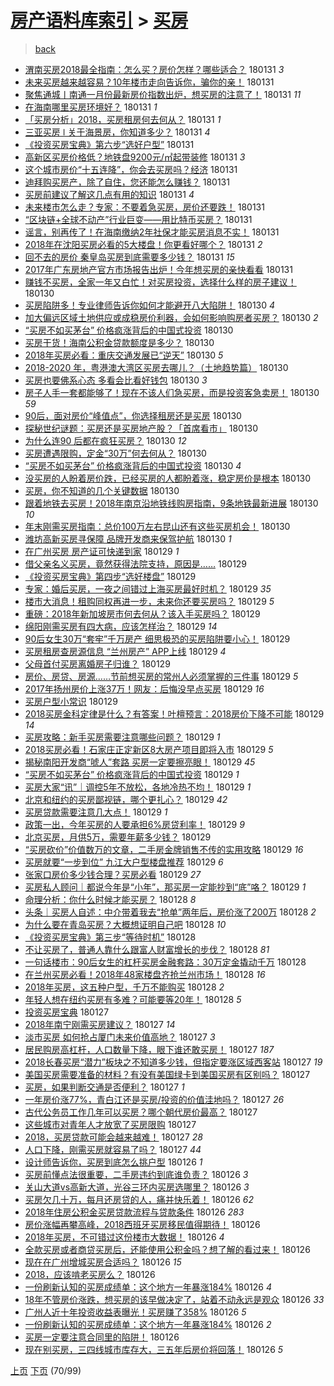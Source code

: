 [房产语料库索引](../../README.md)  > [买房](买房.md)
====
> [back](../README.md)

- [渭南买房2018最全指南：怎么买？房价怎样？哪些适合？](http://jkwz.applinzi.com/ittc/7064789270877701130.html#%E6%B8%AD%E5%8D%97%E4%B9%B0%E6%88%BF2018%E6%9C%80%E5%85%A8%E6%8C%87%E5%8D%97%EF%BC%9A%E6%80%8E%E4%B9%88%E4%B9%B0%EF%BC%9F%E6%88%BF%E4%BB%B7%E6%80%8E%E6%A0%B7%EF%BC%9F%E5%93%AA%E4%BA%9B%E9%80%82%E5%90%88%EF%BC%9F) 180131 *3* 
- [未来买房越来越容易？10年楼市走向告诉你，骗你的亲！](http://jkwz.applinzi.com/ittc/7064783843079226385.html#%E6%9C%AA%E6%9D%A5%E4%B9%B0%E6%88%BF%E8%B6%8A%E6%9D%A5%E8%B6%8A%E5%AE%B9%E6%98%93%EF%BC%9F10%E5%B9%B4%E6%A5%BC%E5%B8%82%E8%B5%B0%E5%90%91%E5%91%8A%E8%AF%89%E4%BD%A0%EF%BC%8C%E9%AA%97%E4%BD%A0%E7%9A%84%E4%BA%B2%EF%BC%81) 180131  
- [聚焦通城丨南通一月份最新房价指数出炉，想买房的注意了！](http://jkwz.applinzi.com/ittc/7064778637427885067.html#%E8%81%9A%E7%84%A6%E9%80%9A%E5%9F%8E%E4%B8%A8%E5%8D%97%E9%80%9A%E4%B8%80%E6%9C%88%E4%BB%BD%E6%9C%80%E6%96%B0%E6%88%BF%E4%BB%B7%E6%8C%87%E6%95%B0%E5%87%BA%E7%82%89%EF%BC%8C%E6%83%B3%E4%B9%B0%E6%88%BF%E7%9A%84%E6%B3%A8%E6%84%8F%E4%BA%86%EF%BC%81) 180131 *11* 
- [在海南哪里买房环境好？](http://jkwz.applinzi.com/ittc/7064777798067946506.html#%E5%9C%A8%E6%B5%B7%E5%8D%97%E5%93%AA%E9%87%8C%E4%B9%B0%E6%88%BF%E7%8E%AF%E5%A2%83%E5%A5%BD%EF%BC%9F) 180131 *1* 
- [「买房分析」2018，买房租房何去何从？](http://jkwz.applinzi.com/ittc/7064769796627760134.html#%E3%80%8C%E4%B9%B0%E6%88%BF%E5%88%86%E6%9E%90%E3%80%8D2018%EF%BC%8C%E4%B9%B0%E6%88%BF%E7%A7%9F%E6%88%BF%E4%BD%95%E5%8E%BB%E4%BD%95%E4%BB%8E%EF%BC%9F) 180131 *1* 
- [三亚买房 ǀ 关于海景房，你知道多少？](http://jkwz.applinzi.com/ittc/7064753809815766026.html#%E4%B8%89%E4%BA%9A%E4%B9%B0%E6%88%BF+%C7%80+%E5%85%B3%E4%BA%8E%E6%B5%B7%E6%99%AF%E6%88%BF%EF%BC%8C%E4%BD%A0%E7%9F%A5%E9%81%93%E5%A4%9A%E5%B0%91%EF%BC%9F) 180131 *4* 
- [《投资买房宝典》第六步“选好户型”](http://jkwz.applinzi.com/ittc/7064736756169966603.html#%E3%80%8A%E6%8A%95%E8%B5%84%E4%B9%B0%E6%88%BF%E5%AE%9D%E5%85%B8%E3%80%8B%E7%AC%AC%E5%85%AD%E6%AD%A5%E2%80%9C%E9%80%89%E5%A5%BD%E6%88%B7%E5%9E%8B%E2%80%9D) 180131  
- [高新区买房价格低？地铁盘9200元/㎡起带装修](http://jkwz.applinzi.com/ittc/7064734631771767814.html#%E9%AB%98%E6%96%B0%E5%8C%BA%E4%B9%B0%E6%88%BF%E4%BB%B7%E6%A0%BC%E4%BD%8E%EF%BC%9F%E5%9C%B0%E9%93%81%E7%9B%989200%E5%85%83%2F%E3%8E%A1%E8%B5%B7%E5%B8%A6%E8%A3%85%E4%BF%AE) 180131 *3* 
- [这个城市房价“十五连降”，你会去买房吗？经济](http://jkwz.applinzi.com/ittc/7064710348811011089.html#%E8%BF%99%E4%B8%AA%E5%9F%8E%E5%B8%82%E6%88%BF%E4%BB%B7%E2%80%9C%E5%8D%81%E4%BA%94%E8%BF%9E%E9%99%8D%E2%80%9D%EF%BC%8C%E4%BD%A0%E4%BC%9A%E5%8E%BB%E4%B9%B0%E6%88%BF%E5%90%97%EF%BC%9F%E7%BB%8F%E6%B5%8E) 180131  
- [迪拜购买房产，除了自住，您还能怎么赚钱？](http://jkwz.applinzi.com/ittc/7064700277855093771.html#%E8%BF%AA%E6%8B%9C%E8%B4%AD%E4%B9%B0%E6%88%BF%E4%BA%A7%EF%BC%8C%E9%99%A4%E4%BA%86%E8%87%AA%E4%BD%8F%EF%BC%8C%E6%82%A8%E8%BF%98%E8%83%BD%E6%80%8E%E4%B9%88%E8%B5%9A%E9%92%B1%EF%BC%9F) 180131  
- [买房前建议了解这几点有用的知识](http://jkwz.applinzi.com/ittc/7064685809033020423.html#%E4%B9%B0%E6%88%BF%E5%89%8D%E5%BB%BA%E8%AE%AE%E4%BA%86%E8%A7%A3%E8%BF%99%E5%87%A0%E7%82%B9%E6%9C%89%E7%94%A8%E7%9A%84%E7%9F%A5%E8%AF%86) 180131 *4* 
- [未来楼市怎么走？专家：不要着急买房，房价还要跌！](http://jkwz.applinzi.com/ittc/7064685125445354502.html#%E6%9C%AA%E6%9D%A5%E6%A5%BC%E5%B8%82%E6%80%8E%E4%B9%88%E8%B5%B0%EF%BC%9F%E4%B8%93%E5%AE%B6%EF%BC%9A%E4%B8%8D%E8%A6%81%E7%9D%80%E6%80%A5%E4%B9%B0%E6%88%BF%EF%BC%8C%E6%88%BF%E4%BB%B7%E8%BF%98%E8%A6%81%E8%B7%8C%EF%BC%81) 180131  
- [“区块链+全球不动产”行业巨变——用比特币买房？](http://jkwz.applinzi.com/ittc/7064683995369833483.html#%E2%80%9C%E5%8C%BA%E5%9D%97%E9%93%BE%2B%E5%85%A8%E7%90%83%E4%B8%8D%E5%8A%A8%E4%BA%A7%E2%80%9D%E8%A1%8C%E4%B8%9A%E5%B7%A8%E5%8F%98%E2%80%94%E2%80%94%E7%94%A8%E6%AF%94%E7%89%B9%E5%B8%81%E4%B9%B0%E6%88%BF%EF%BC%9F) 180131  
- [谣言，别再传了！在海南缴纳2年社保才能买房消息不实！](http://jkwz.applinzi.com/ittc/7064666533718918154.html#%E8%B0%A3%E8%A8%80%EF%BC%8C%E5%88%AB%E5%86%8D%E4%BC%A0%E4%BA%86%EF%BC%81%E5%9C%A8%E6%B5%B7%E5%8D%97%E7%BC%B4%E7%BA%B32%E5%B9%B4%E7%A4%BE%E4%BF%9D%E6%89%8D%E8%83%BD%E4%B9%B0%E6%88%BF%E6%B6%88%E6%81%AF%E4%B8%8D%E5%AE%9E%EF%BC%81) 180131  
- [2018年在沈阳买房必看的5大楼盘！你更看好哪个？](http://jkwz.applinzi.com/ittc/7064656412968223754.html#2018%E5%B9%B4%E5%9C%A8%E6%B2%88%E9%98%B3%E4%B9%B0%E6%88%BF%E5%BF%85%E7%9C%8B%E7%9A%845%E5%A4%A7%E6%A5%BC%E7%9B%98%EF%BC%81%E4%BD%A0%E6%9B%B4%E7%9C%8B%E5%A5%BD%E5%93%AA%E4%B8%AA%EF%BC%9F) 180131 *2* 
- [回不去的房价 秦皇岛买房到底需要多少钱？](http://jkwz.applinzi.com/ittc/7064602172602188816.html#%E5%9B%9E%E4%B8%8D%E5%8E%BB%E7%9A%84%E6%88%BF%E4%BB%B7+%E7%A7%A6%E7%9A%87%E5%B2%9B%E4%B9%B0%E6%88%BF%E5%88%B0%E5%BA%95%E9%9C%80%E8%A6%81%E5%A4%9A%E5%B0%91%E9%92%B1%EF%BC%9F) 180131 *15* 
- [2017年广东房地产官方市场报告出炉！今年想买房的亲快看看](http://jkwz.applinzi.com/ittc/7064544522220864518.html#2017%E5%B9%B4%E5%B9%BF%E4%B8%9C%E6%88%BF%E5%9C%B0%E4%BA%A7%E5%AE%98%E6%96%B9%E5%B8%82%E5%9C%BA%E6%8A%A5%E5%91%8A%E5%87%BA%E7%82%89%EF%BC%81%E4%BB%8A%E5%B9%B4%E6%83%B3%E4%B9%B0%E6%88%BF%E7%9A%84%E4%BA%B2%E5%BF%AB%E7%9C%8B%E7%9C%8B) 180131  
- [赚钱不买房，全家一年又白忙！对买房投资，选择什么样的房子建议！](http://jkwz.applinzi.com/ittc/7064482068027671562.html#%E8%B5%9A%E9%92%B1%E4%B8%8D%E4%B9%B0%E6%88%BF%EF%BC%8C%E5%85%A8%E5%AE%B6%E4%B8%80%E5%B9%B4%E5%8F%88%E7%99%BD%E5%BF%99%EF%BC%81%E5%AF%B9%E4%B9%B0%E6%88%BF%E6%8A%95%E8%B5%84%EF%BC%8C%E9%80%89%E6%8B%A9%E4%BB%80%E4%B9%88%E6%A0%B7%E7%9A%84%E6%88%BF%E5%AD%90%E5%BB%BA%E8%AE%AE%EF%BC%81) 180130  
- [买房陷阱多！专业律师告诉你如何才能避开八大陷阱！](http://jkwz.applinzi.com/ittc/7064437024059032586.html#%E4%B9%B0%E6%88%BF%E9%99%B7%E9%98%B1%E5%A4%9A%EF%BC%81%E4%B8%93%E4%B8%9A%E5%BE%8B%E5%B8%88%E5%91%8A%E8%AF%89%E4%BD%A0%E5%A6%82%E4%BD%95%E6%89%8D%E8%83%BD%E9%81%BF%E5%BC%80%E5%85%AB%E5%A4%A7%E9%99%B7%E9%98%B1%EF%BC%81) 180130 *4* 
- [加大偏远区域土地供应或成稳房价利器，会如何影响购房者买房？](http://jkwz.applinzi.com/ittc/7064436374206153744.html#%E5%8A%A0%E5%A4%A7%E5%81%8F%E8%BF%9C%E5%8C%BA%E5%9F%9F%E5%9C%9F%E5%9C%B0%E4%BE%9B%E5%BA%94%E6%88%96%E6%88%90%E7%A8%B3%E6%88%BF%E4%BB%B7%E5%88%A9%E5%99%A8%EF%BC%8C%E4%BC%9A%E5%A6%82%E4%BD%95%E5%BD%B1%E5%93%8D%E8%B4%AD%E6%88%BF%E8%80%85%E4%B9%B0%E6%88%BF%EF%BC%9F) 180130 *2* 
- [“买房不如买茅台” 价格疯涨背后的中国式投资](http://jkwz.applinzi.com/ittc/7064415420105098256.html#%E2%80%9C%E4%B9%B0%E6%88%BF%E4%B8%8D%E5%A6%82%E4%B9%B0%E8%8C%85%E5%8F%B0%E2%80%9D+%E4%BB%B7%E6%A0%BC%E7%96%AF%E6%B6%A8%E8%83%8C%E5%90%8E%E7%9A%84%E4%B8%AD%E5%9B%BD%E5%BC%8F%E6%8A%95%E8%B5%84) 180130  
- [买房干货！海南公积金贷款额度是多少？](http://jkwz.applinzi.com/ittc/7064412303447819270.html#%E4%B9%B0%E6%88%BF%E5%B9%B2%E8%B4%A7%EF%BC%81%E6%B5%B7%E5%8D%97%E5%85%AC%E7%A7%AF%E9%87%91%E8%B4%B7%E6%AC%BE%E9%A2%9D%E5%BA%A6%E6%98%AF%E5%A4%9A%E5%B0%91%EF%BC%9F) 180130  
- [2018年买房必看：重庆交通发展已“逆天”](http://jkwz.applinzi.com/ittc/7064406649450529798.html#2018%E5%B9%B4%E4%B9%B0%E6%88%BF%E5%BF%85%E7%9C%8B%EF%BC%9A%E9%87%8D%E5%BA%86%E4%BA%A4%E9%80%9A%E5%8F%91%E5%B1%95%E5%B7%B2%E2%80%9C%E9%80%86%E5%A4%A9%E2%80%9D) 180130 *5* 
- [2018-2020 年，粤港澳大湾区买房去哪儿？（土地趋势篇）](http://jkwz.applinzi.com/ittc/7064404705394820103.html#2018-2020+%E5%B9%B4%EF%BC%8C%E7%B2%A4%E6%B8%AF%E6%BE%B3%E5%A4%A7%E6%B9%BE%E5%8C%BA%E4%B9%B0%E6%88%BF%E5%8E%BB%E5%93%AA%E5%84%BF%EF%BC%9F%EF%BC%88%E5%9C%9F%E5%9C%B0%E8%B6%8B%E5%8A%BF%E7%AF%87%EF%BC%89) 180130  
- [买房也要佛系心态 多看会比看好钱包](http://jkwz.applinzi.com/ittc/7064393857565721610.html#%E4%B9%B0%E6%88%BF%E4%B9%9F%E8%A6%81%E4%BD%9B%E7%B3%BB%E5%BF%83%E6%80%81+%E5%A4%9A%E7%9C%8B%E4%BC%9A%E6%AF%94%E7%9C%8B%E5%A5%BD%E9%92%B1%E5%8C%85) 180130 *3* 
- [房子人手一套都能够了！现在不该人们急买房，而是投资客急卖房！](http://jkwz.applinzi.com/ittc/7064383227441972230.html#%E6%88%BF%E5%AD%90%E4%BA%BA%E6%89%8B%E4%B8%80%E5%A5%97%E9%83%BD%E8%83%BD%E5%A4%9F%E4%BA%86%EF%BC%81%E7%8E%B0%E5%9C%A8%E4%B8%8D%E8%AF%A5%E4%BA%BA%E4%BB%AC%E6%80%A5%E4%B9%B0%E6%88%BF%EF%BC%8C%E8%80%8C%E6%98%AF%E6%8A%95%E8%B5%84%E5%AE%A2%E6%80%A5%E5%8D%96%E6%88%BF%EF%BC%81) 180130 *59* 
- [90后，面对房价“峰值点”，你选择租房还是买房](http://jkwz.applinzi.com/ittc/7064381283273016337.html#90%E5%90%8E%EF%BC%8C%E9%9D%A2%E5%AF%B9%E6%88%BF%E4%BB%B7%E2%80%9C%E5%B3%B0%E5%80%BC%E7%82%B9%E2%80%9D%EF%BC%8C%E4%BD%A0%E9%80%89%E6%8B%A9%E7%A7%9F%E6%88%BF%E8%BF%98%E6%98%AF%E4%B9%B0%E6%88%BF) 180130  
- [探秘世纪谜题：买房还是买房地产股？「首席看市」](http://jkwz.applinzi.com/ittc/7064363870246667281.html#%E6%8E%A2%E7%A7%98%E4%B8%96%E7%BA%AA%E8%B0%9C%E9%A2%98%EF%BC%9A%E4%B9%B0%E6%88%BF%E8%BF%98%E6%98%AF%E4%B9%B0%E6%88%BF%E5%9C%B0%E4%BA%A7%E8%82%A1%EF%BC%9F%E3%80%8C%E9%A6%96%E5%B8%AD%E7%9C%8B%E5%B8%82%E3%80%8D) 180130  
- [为什么连90 后都在疯狂买房？](http://jkwz.applinzi.com/ittc/7064338944827589643.html#%E4%B8%BA%E4%BB%80%E4%B9%88%E8%BF%9E90+%E5%90%8E%E9%83%BD%E5%9C%A8%E7%96%AF%E7%8B%82%E4%B9%B0%E6%88%BF%EF%BC%9F) 180130 *12* 
- [买房遭遇限购，定金“30万”何去何从？](http://jkwz.applinzi.com/ittc/7064336028708373514.html#%E4%B9%B0%E6%88%BF%E9%81%AD%E9%81%87%E9%99%90%E8%B4%AD%EF%BC%8C%E5%AE%9A%E9%87%91%E2%80%9C30%E4%B8%87%E2%80%9D%E4%BD%95%E5%8E%BB%E4%BD%95%E4%BB%8E%EF%BC%9F) 180130  
- [“买房不如买茅台” 价格疯涨背后的中国式投资](http://jkwz.applinzi.com/ittc/7064328356734960656.html#%E2%80%9C%E4%B9%B0%E6%88%BF%E4%B8%8D%E5%A6%82%E4%B9%B0%E8%8C%85%E5%8F%B0%E2%80%9D+%E4%BB%B7%E6%A0%BC%E7%96%AF%E6%B6%A8%E8%83%8C%E5%90%8E%E7%9A%84%E4%B8%AD%E5%9B%BD%E5%BC%8F%E6%8A%95%E8%B5%84) 180130 *4* 
- [没买房的人盼着房价跌，已经买房的人都盼着涨，稳定房价是根本](http://jkwz.applinzi.com/ittc/7064327041178928135.html#%E6%B2%A1%E4%B9%B0%E6%88%BF%E7%9A%84%E4%BA%BA%E7%9B%BC%E7%9D%80%E6%88%BF%E4%BB%B7%E8%B7%8C%EF%BC%8C%E5%B7%B2%E7%BB%8F%E4%B9%B0%E6%88%BF%E7%9A%84%E4%BA%BA%E9%83%BD%E7%9B%BC%E7%9D%80%E6%B6%A8%EF%BC%8C%E7%A8%B3%E5%AE%9A%E6%88%BF%E4%BB%B7%E6%98%AF%E6%A0%B9%E6%9C%AC) 180130  
- [买房，你不知道的几个关键数据](http://jkwz.applinzi.com/ittc/7064293406585390086.html#%E4%B9%B0%E6%88%BF%EF%BC%8C%E4%BD%A0%E4%B8%8D%E7%9F%A5%E9%81%93%E7%9A%84%E5%87%A0%E4%B8%AA%E5%85%B3%E9%94%AE%E6%95%B0%E6%8D%AE) 180130  
- [跟着地铁去买房！2018年南京沿地铁线购房指南，9条地铁最新进展](http://jkwz.applinzi.com/ittc/7064277006944830470.html#%E8%B7%9F%E7%9D%80%E5%9C%B0%E9%93%81%E5%8E%BB%E4%B9%B0%E6%88%BF%EF%BC%812018%E5%B9%B4%E5%8D%97%E4%BA%AC%E6%B2%BF%E5%9C%B0%E9%93%81%E7%BA%BF%E8%B4%AD%E6%88%BF%E6%8C%87%E5%8D%97%EF%BC%8C9%E6%9D%A1%E5%9C%B0%E9%93%81%E6%9C%80%E6%96%B0%E8%BF%9B%E5%B1%95) 180130 *10* 
- [年末刚需买房指南：总价100万左右昆山还有这些买房机会！](http://jkwz.applinzi.com/ittc/7064262587477132295.html#%E5%B9%B4%E6%9C%AB%E5%88%9A%E9%9C%80%E4%B9%B0%E6%88%BF%E6%8C%87%E5%8D%97%EF%BC%9A%E6%80%BB%E4%BB%B7100%E4%B8%87%E5%B7%A6%E5%8F%B3%E6%98%86%E5%B1%B1%E8%BF%98%E6%9C%89%E8%BF%99%E4%BA%9B%E4%B9%B0%E6%88%BF%E6%9C%BA%E4%BC%9A%EF%BC%81) 180130  
- [潍坊高新买房寻保障 品牌开发商来保驾护航](http://jkwz.applinzi.com/ittc/7064177672563721233.html#%E6%BD%8D%E5%9D%8A%E9%AB%98%E6%96%B0%E4%B9%B0%E6%88%BF%E5%AF%BB%E4%BF%9D%E9%9A%9C+%E5%93%81%E7%89%8C%E5%BC%80%E5%8F%91%E5%95%86%E6%9D%A5%E4%BF%9D%E9%A9%BE%E6%8A%A4%E8%88%AA) 180130 *1* 
- [在广州买房 房产证可快递到家](http://jkwz.applinzi.com/ittc/7064137454330577936.html#%E5%9C%A8%E5%B9%BF%E5%B7%9E%E4%B9%B0%E6%88%BF+%E6%88%BF%E4%BA%A7%E8%AF%81%E5%8F%AF%E5%BF%AB%E9%80%92%E5%88%B0%E5%AE%B6) 180129 *1* 
- [借父亲名义买房，竟然获得法院支持，原因是……](http://jkwz.applinzi.com/ittc/7064112476843410439.html#%E5%80%9F%E7%88%B6%E4%BA%B2%E5%90%8D%E4%B9%89%E4%B9%B0%E6%88%BF%EF%BC%8C%E7%AB%9F%E7%84%B6%E8%8E%B7%E5%BE%97%E6%B3%95%E9%99%A2%E6%94%AF%E6%8C%81%EF%BC%8C%E5%8E%9F%E5%9B%A0%E6%98%AF%E2%80%A6%E2%80%A6) 180129  
- [《投资买房宝典》第四步“选好楼盘”](http://jkwz.applinzi.com/ittc/7064106830613971974.html#%E3%80%8A%E6%8A%95%E8%B5%84%E4%B9%B0%E6%88%BF%E5%AE%9D%E5%85%B8%E3%80%8B%E7%AC%AC%E5%9B%9B%E6%AD%A5%E2%80%9C%E9%80%89%E5%A5%BD%E6%A5%BC%E7%9B%98%E2%80%9D) 180129  
- [专家：婚后买房，一夜之间错过上海买房最好时机？](http://jkwz.applinzi.com/ittc/7064101674937746439.html#%E4%B8%93%E5%AE%B6%EF%BC%9A%E5%A9%9A%E5%90%8E%E4%B9%B0%E6%88%BF%EF%BC%8C%E4%B8%80%E5%A4%9C%E4%B9%8B%E9%97%B4%E9%94%99%E8%BF%87%E4%B8%8A%E6%B5%B7%E4%B9%B0%E6%88%BF%E6%9C%80%E5%A5%BD%E6%97%B6%E6%9C%BA%EF%BC%9F) 180129 *35* 
- [楼市大消息！租购同权再进一步，未来你还要买房吗？](http://jkwz.applinzi.com/ittc/7061439246391329799.html#%E6%A5%BC%E5%B8%82%E5%A4%A7%E6%B6%88%E6%81%AF%EF%BC%81%E7%A7%9F%E8%B4%AD%E5%90%8C%E6%9D%83%E5%86%8D%E8%BF%9B%E4%B8%80%E6%AD%A5%EF%BC%8C%E6%9C%AA%E6%9D%A5%E4%BD%A0%E8%BF%98%E8%A6%81%E4%B9%B0%E6%88%BF%E5%90%97%EF%BC%9F) 180129 *5* 
- [重磅：2018年新加坡房市何去何从？该入手买房吗？](http://jkwz.applinzi.com/ittc/7064073791167005703.html#%E9%87%8D%E7%A3%85%EF%BC%9A2018%E5%B9%B4%E6%96%B0%E5%8A%A0%E5%9D%A1%E6%88%BF%E5%B8%82%E4%BD%95%E5%8E%BB%E4%BD%95%E4%BB%8E%EF%BC%9F%E8%AF%A5%E5%85%A5%E6%89%8B%E4%B9%B0%E6%88%BF%E5%90%97%EF%BC%9F) 180129  
- [绵阳刚需买房有四大病，应该怎样治？](http://jkwz.applinzi.com/ittc/7064073634581054481.html#%E7%BB%B5%E9%98%B3%E5%88%9A%E9%9C%80%E4%B9%B0%E6%88%BF%E6%9C%89%E5%9B%9B%E5%A4%A7%E7%97%85%EF%BC%8C%E5%BA%94%E8%AF%A5%E6%80%8E%E6%A0%B7%E6%B2%BB%EF%BC%9F) 180129 *14* 
- [90后女生30万“套牢”千万房产 细思极恐的买房陷阱要小心！](http://jkwz.applinzi.com/ittc/7064059572824572935.html#90%E5%90%8E%E5%A5%B3%E7%94%9F30%E4%B8%87%E2%80%9C%E5%A5%97%E7%89%A2%E2%80%9D%E5%8D%83%E4%B8%87%E6%88%BF%E4%BA%A7+%E7%BB%86%E6%80%9D%E6%9E%81%E6%81%90%E7%9A%84%E4%B9%B0%E6%88%BF%E9%99%B7%E9%98%B1%E8%A6%81%E5%B0%8F%E5%BF%83%EF%BC%81) 180129  
- [买房租房查房源信息 “兰州房产” APP上线](http://jkwz.applinzi.com/ittc/7064057786055263243.html#%E4%B9%B0%E6%88%BF%E7%A7%9F%E6%88%BF%E6%9F%A5%E6%88%BF%E6%BA%90%E4%BF%A1%E6%81%AF+%E2%80%9C%E5%85%B0%E5%B7%9E%E6%88%BF%E4%BA%A7%E2%80%9D+APP%E4%B8%8A%E7%BA%BF) 180129 *4* 
- [父母首付买房离婚房子归谁？](http://jkwz.applinzi.com/ittc/7064043074387198983.html#%E7%88%B6%E6%AF%8D%E9%A6%96%E4%BB%98%E4%B9%B0%E6%88%BF%E7%A6%BB%E5%A9%9A%E6%88%BF%E5%AD%90%E5%BD%92%E8%B0%81%EF%BC%9F) 180129  
- [房价、房贷、房源……节前想买房的常州人必须掌握的三件事](http://jkwz.applinzi.com/ittc/7064045756913026054.html#%E6%88%BF%E4%BB%B7%E3%80%81%E6%88%BF%E8%B4%B7%E3%80%81%E6%88%BF%E6%BA%90%E2%80%A6%E2%80%A6%E8%8A%82%E5%89%8D%E6%83%B3%E4%B9%B0%E6%88%BF%E7%9A%84%E5%B8%B8%E5%B7%9E%E4%BA%BA%E5%BF%85%E9%A1%BB%E6%8E%8C%E6%8F%A1%E7%9A%84%E4%B8%89%E4%BB%B6%E4%BA%8B) 180129 *5* 
- [2017年扬州房价上涨37万！网友：后悔没早点买房](http://jkwz.applinzi.com/ittc/7064029763998319632.html#2017%E5%B9%B4%E6%89%AC%E5%B7%9E%E6%88%BF%E4%BB%B7%E4%B8%8A%E6%B6%A837%E4%B8%87%EF%BC%81%E7%BD%91%E5%8F%8B%EF%BC%9A%E5%90%8E%E6%82%94%E6%B2%A1%E6%97%A9%E7%82%B9%E4%B9%B0%E6%88%BF) 180129 *16* 
- [买房户型小常识](http://jkwz.applinzi.com/ittc/7064029103005369361.html#%E4%B9%B0%E6%88%BF%E6%88%B7%E5%9E%8B%E5%B0%8F%E5%B8%B8%E8%AF%86) 180129  
- [2018买房金科定律是什么？有答案！叶檀预言：2018房价下降不可能](http://jkwz.applinzi.com/ittc/7064028192677823495.html#2018%E4%B9%B0%E6%88%BF%E9%87%91%E7%A7%91%E5%AE%9A%E5%BE%8B%E6%98%AF%E4%BB%80%E4%B9%88%EF%BC%9F%E6%9C%89%E7%AD%94%E6%A1%88%EF%BC%81%E5%8F%B6%E6%AA%80%E9%A2%84%E8%A8%80%EF%BC%9A2018%E6%88%BF%E4%BB%B7%E4%B8%8B%E9%99%8D%E4%B8%8D%E5%8F%AF%E8%83%BD) 180129 *14* 
- [买房攻略：新手买房需要注意哪些问题？](http://jkwz.applinzi.com/ittc/7064025508407149585.html#%E4%B9%B0%E6%88%BF%E6%94%BB%E7%95%A5%EF%BC%9A%E6%96%B0%E6%89%8B%E4%B9%B0%E6%88%BF%E9%9C%80%E8%A6%81%E6%B3%A8%E6%84%8F%E5%93%AA%E4%BA%9B%E9%97%AE%E9%A2%98%EF%BC%9F) 180129 *1* 
- [2018买房必看！石家庄正定新区8大房产项目即将入市](http://jkwz.applinzi.com/ittc/7064023277398131719.html#2018%E4%B9%B0%E6%88%BF%E5%BF%85%E7%9C%8B%EF%BC%81%E7%9F%B3%E5%AE%B6%E5%BA%84%E6%AD%A3%E5%AE%9A%E6%96%B0%E5%8C%BA8%E5%A4%A7%E6%88%BF%E4%BA%A7%E9%A1%B9%E7%9B%AE%E5%8D%B3%E5%B0%86%E5%85%A5%E5%B8%82) 180129 *5* 
- [揭秘南阳开发商“唬人”套路 买房一定要擦亮眼！](http://jkwz.applinzi.com/ittc/7064020883050333191.html#%E6%8F%AD%E7%A7%98%E5%8D%97%E9%98%B3%E5%BC%80%E5%8F%91%E5%95%86%E2%80%9C%E5%94%AC%E4%BA%BA%E2%80%9D%E5%A5%97%E8%B7%AF+%E4%B9%B0%E6%88%BF%E4%B8%80%E5%AE%9A%E8%A6%81%E6%93%A6%E4%BA%AE%E7%9C%BC%EF%BC%81) 180129 *45* 
- [“买房不如买茅台” 价格疯涨背后的中国式投资](http://jkwz.applinzi.com/ittc/7064015918135247889.html#%E2%80%9C%E4%B9%B0%E6%88%BF%E4%B8%8D%E5%A6%82%E4%B9%B0%E8%8C%85%E5%8F%B0%E2%80%9D+%E4%BB%B7%E6%A0%BC%E7%96%AF%E6%B6%A8%E8%83%8C%E5%90%8E%E7%9A%84%E4%B8%AD%E5%9B%BD%E5%BC%8F%E6%8A%95%E8%B5%84) 180129 *1* 
- [买房大家“讯”｜调控5年不放松，各地冷热不均！](http://jkwz.applinzi.com/ittc/7063996790318040070.html#%E4%B9%B0%E6%88%BF%E5%A4%A7%E5%AE%B6%E2%80%9C%E8%AE%AF%E2%80%9D%EF%BD%9C%E8%B0%83%E6%8E%A75%E5%B9%B4%E4%B8%8D%E6%94%BE%E6%9D%BE%EF%BC%8C%E5%90%84%E5%9C%B0%E5%86%B7%E7%83%AD%E4%B8%8D%E5%9D%87%EF%BC%81) 180129 *1* 
- [北京和纽约的买房鄙视链，哪个更扎心？](http://jkwz.applinzi.com/ittc/7063968135843939334.html#%E5%8C%97%E4%BA%AC%E5%92%8C%E7%BA%BD%E7%BA%A6%E7%9A%84%E4%B9%B0%E6%88%BF%E9%84%99%E8%A7%86%E9%93%BE%EF%BC%8C%E5%93%AA%E4%B8%AA%E6%9B%B4%E6%89%8E%E5%BF%83%EF%BC%9F) 180129 *42* 
- [买房贷款需要注意几大点！](http://jkwz.applinzi.com/ittc/7063952306943296519.html#%E4%B9%B0%E6%88%BF%E8%B4%B7%E6%AC%BE%E9%9C%80%E8%A6%81%E6%B3%A8%E6%84%8F%E5%87%A0%E5%A4%A7%E7%82%B9%EF%BC%81) 180129 *1* 
- [政策一出，今年买房的人要承担6%房贷利率！](http://jkwz.applinzi.com/ittc/7063949755875329040.html#%E6%94%BF%E7%AD%96%E4%B8%80%E5%87%BA%EF%BC%8C%E4%BB%8A%E5%B9%B4%E4%B9%B0%E6%88%BF%E7%9A%84%E4%BA%BA%E8%A6%81%E6%89%BF%E6%8B%856%25%E6%88%BF%E8%B4%B7%E5%88%A9%E7%8E%87%EF%BC%81) 180129 *9* 
- [北京买房，月供5万，需要年薪多少钱？](http://jkwz.applinzi.com/ittc/7063946756864082951.html#%E5%8C%97%E4%BA%AC%E4%B9%B0%E6%88%BF%EF%BC%8C%E6%9C%88%E4%BE%9B5%E4%B8%87%EF%BC%8C%E9%9C%80%E8%A6%81%E5%B9%B4%E8%96%AA%E5%A4%9A%E5%B0%91%E9%92%B1%EF%BC%9F) 180129  
- [“买房砍价”价值数万的文章，二手房金牌销售不传的实用攻略](http://jkwz.applinzi.com/ittc/7063942856987640848.html#%E2%80%9C%E4%B9%B0%E6%88%BF%E7%A0%8D%E4%BB%B7%E2%80%9D%E4%BB%B7%E5%80%BC%E6%95%B0%E4%B8%87%E7%9A%84%E6%96%87%E7%AB%A0%EF%BC%8C%E4%BA%8C%E6%89%8B%E6%88%BF%E9%87%91%E7%89%8C%E9%94%80%E5%94%AE%E4%B8%8D%E4%BC%A0%E7%9A%84%E5%AE%9E%E7%94%A8%E6%94%BB%E7%95%A5) 180129 *16* 
- [买房就要“一步到位” 九江大户型楼盘推荐](http://jkwz.applinzi.com/ittc/7063931685509268490.html#%E4%B9%B0%E6%88%BF%E5%B0%B1%E8%A6%81%E2%80%9C%E4%B8%80%E6%AD%A5%E5%88%B0%E4%BD%8D%E2%80%9D+%E4%B9%9D%E6%B1%9F%E5%A4%A7%E6%88%B7%E5%9E%8B%E6%A5%BC%E7%9B%98%E6%8E%A8%E8%8D%90) 180129 *6* 
- [张家口房价多少钱合理？买房必看](http://jkwz.applinzi.com/ittc/7063928266455254033.html#%E5%BC%A0%E5%AE%B6%E5%8F%A3%E6%88%BF%E4%BB%B7%E5%A4%9A%E5%B0%91%E9%92%B1%E5%90%88%E7%90%86%EF%BC%9F%E4%B9%B0%E6%88%BF%E5%BF%85%E7%9C%8B) 180129 *27* 
- [买房私人顾问｜都说今年是“小年”，那买房一定能抄到“底”咯？](http://jkwz.applinzi.com/ittc/7063923340404589575.html#%E4%B9%B0%E6%88%BF%E7%A7%81%E4%BA%BA%E9%A1%BE%E9%97%AE%EF%BD%9C%E9%83%BD%E8%AF%B4%E4%BB%8A%E5%B9%B4%E6%98%AF%E2%80%9C%E5%B0%8F%E5%B9%B4%E2%80%9D%EF%BC%8C%E9%82%A3%E4%B9%B0%E6%88%BF%E4%B8%80%E5%AE%9A%E8%83%BD%E6%8A%84%E5%88%B0%E2%80%9C%E5%BA%95%E2%80%9D%E5%92%AF%EF%BC%9F) 180129 *1* 
- [命理分析：你什么时候才能买房？](http://jkwz.applinzi.com/ittc/7063720829055927307.html#%E5%91%BD%E7%90%86%E5%88%86%E6%9E%90%EF%BC%9A%E4%BD%A0%E4%BB%80%E4%B9%88%E6%97%B6%E5%80%99%E6%89%8D%E8%83%BD%E4%B9%B0%E6%88%BF%EF%BC%9F) 180128 *8* 
- [头条｜买房人自述：中介带着我去“抢单”两年后，房价涨了200万](http://jkwz.applinzi.com/ittc/7063712876693292042.html#%E5%A4%B4%E6%9D%A1%EF%BD%9C%E4%B9%B0%E6%88%BF%E4%BA%BA%E8%87%AA%E8%BF%B0%EF%BC%9A%E4%B8%AD%E4%BB%8B%E5%B8%A6%E7%9D%80%E6%88%91%E5%8E%BB%E2%80%9C%E6%8A%A2%E5%8D%95%E2%80%9D%E4%B8%A4%E5%B9%B4%E5%90%8E%EF%BC%8C%E6%88%BF%E4%BB%B7%E6%B6%A8%E4%BA%86200%E4%B8%87) 180128 *2* 
- [为什么要在青岛买房？大概想证明自己吧](http://jkwz.applinzi.com/ittc/7063708482459403275.html#%E4%B8%BA%E4%BB%80%E4%B9%88%E8%A6%81%E5%9C%A8%E9%9D%92%E5%B2%9B%E4%B9%B0%E6%88%BF%EF%BC%9F%E5%A4%A7%E6%A6%82%E6%83%B3%E8%AF%81%E6%98%8E%E8%87%AA%E5%B7%B1%E5%90%A7) 180128 *10* 
- [《投资买房宝典》第三步“等待时机”](http://jkwz.applinzi.com/ittc/7063679541065548811.html#%E3%80%8A%E6%8A%95%E8%B5%84%E4%B9%B0%E6%88%BF%E5%AE%9D%E5%85%B8%E3%80%8B%E7%AC%AC%E4%B8%89%E6%AD%A5%E2%80%9C%E7%AD%89%E5%BE%85%E6%97%B6%E6%9C%BA%E2%80%9D) 180128  
- [不让买房了，普通人靠什么跟富人财富增长的步伐？](http://jkwz.applinzi.com/ittc/7063668355590784016.html#%E4%B8%8D%E8%AE%A9%E4%B9%B0%E6%88%BF%E4%BA%86%EF%BC%8C%E6%99%AE%E9%80%9A%E4%BA%BA%E9%9D%A0%E4%BB%80%E4%B9%88%E8%B7%9F%E5%AF%8C%E4%BA%BA%E8%B4%A2%E5%AF%8C%E5%A2%9E%E9%95%BF%E7%9A%84%E6%AD%A5%E4%BC%90%EF%BC%9F) 180128 *81* 
- [一句话楼市：90后女生的杠杆买房金融套路：30万定金撬动千万](http://jkwz.applinzi.com/ittc/7063588731309523975.html#%E4%B8%80%E5%8F%A5%E8%AF%9D%E6%A5%BC%E5%B8%82%EF%BC%9A90%E5%90%8E%E5%A5%B3%E7%94%9F%E7%9A%84%E6%9D%A0%E6%9D%86%E4%B9%B0%E6%88%BF%E9%87%91%E8%9E%8D%E5%A5%97%E8%B7%AF%EF%BC%9A30%E4%B8%87%E5%AE%9A%E9%87%91%E6%92%AC%E5%8A%A8%E5%8D%83%E4%B8%87) 180128  
- [在兰州买房必看！2018年48家楼盘齐抢兰州市场！](http://jkwz.applinzi.com/ittc/7063578693530551313.html#%E5%9C%A8%E5%85%B0%E5%B7%9E%E4%B9%B0%E6%88%BF%E5%BF%85%E7%9C%8B%EF%BC%812018%E5%B9%B448%E5%AE%B6%E6%A5%BC%E7%9B%98%E9%BD%90%E6%8A%A2%E5%85%B0%E5%B7%9E%E5%B8%82%E5%9C%BA%EF%BC%81) 180128 *16* 
- [2018年买房，这五种户型，千万不能购买](http://jkwz.applinzi.com/ittc/7063571740758639623.html#2018%E5%B9%B4%E4%B9%B0%E6%88%BF%EF%BC%8C%E8%BF%99%E4%BA%94%E7%A7%8D%E6%88%B7%E5%9E%8B%EF%BC%8C%E5%8D%83%E4%B8%87%E4%B8%8D%E8%83%BD%E8%B4%AD%E4%B9%B0) 180128 *2* 
- [年轻人想在纽约买房有多难？可能要等20年！](http://jkwz.applinzi.com/ittc/7063539402075014151.html#%E5%B9%B4%E8%BD%BB%E4%BA%BA%E6%83%B3%E5%9C%A8%E7%BA%BD%E7%BA%A6%E4%B9%B0%E6%88%BF%E6%9C%89%E5%A4%9A%E9%9A%BE%EF%BC%9F%E5%8F%AF%E8%83%BD%E8%A6%81%E7%AD%8920%E5%B9%B4%EF%BC%81) 180128 *5* 
- [投资买房宝典](http://jkwz.applinzi.com/ittc/7063342224832463879.html#%E6%8A%95%E8%B5%84%E4%B9%B0%E6%88%BF%E5%AE%9D%E5%85%B8) 180127  
- [2018年南宁刚需买房建议？](http://jkwz.applinzi.com/ittc/7063314074786333706.html#2018%E5%B9%B4%E5%8D%97%E5%AE%81%E5%88%9A%E9%9C%80%E4%B9%B0%E6%88%BF%E5%BB%BA%E8%AE%AE%EF%BC%9F) 180127 *14* 
- [淡市买房 如何抢占厦门未来价值高地？](http://jkwz.applinzi.com/ittc/7063309319481590801.html#%E6%B7%A1%E5%B8%82%E4%B9%B0%E6%88%BF+%E5%A6%82%E4%BD%95%E6%8A%A2%E5%8D%A0%E5%8E%A6%E9%97%A8%E6%9C%AA%E6%9D%A5%E4%BB%B7%E5%80%BC%E9%AB%98%E5%9C%B0%EF%BC%9F) 180127 *3* 
- [居民购房高杠杆，人口数量下降，眼下谁还敢买房！](http://jkwz.applinzi.com/ittc/7060676627002819594.html#%E5%B1%85%E6%B0%91%E8%B4%AD%E6%88%BF%E9%AB%98%E6%9D%A0%E6%9D%86%EF%BC%8C%E4%BA%BA%E5%8F%A3%E6%95%B0%E9%87%8F%E4%B8%8B%E9%99%8D%EF%BC%8C%E7%9C%BC%E4%B8%8B%E8%B0%81%E8%BF%98%E6%95%A2%E4%B9%B0%E6%88%BF%EF%BC%81) 180127 *187* 
- [2018长春买房“潜力”板块之不知道多少钱，但指定要涨区域西客站](http://jkwz.applinzi.com/ittc/7062846635623580679.html#2018%E9%95%BF%E6%98%A5%E4%B9%B0%E6%88%BF%E2%80%9C%E6%BD%9C%E5%8A%9B%E2%80%9D%E6%9D%BF%E5%9D%97%E4%B9%8B%E4%B8%8D%E7%9F%A5%E9%81%93%E5%A4%9A%E5%B0%91%E9%92%B1%EF%BC%8C%E4%BD%86%E6%8C%87%E5%AE%9A%E8%A6%81%E6%B6%A8%E5%8C%BA%E5%9F%9F%E8%A5%BF%E5%AE%A2%E7%AB%99) 180127 *19* 
- [美国买房需要准备的材料？有没有美国绿卡到美国买房有区别吗？](http://jkwz.applinzi.com/ittc/7063235401890661393.html#%E7%BE%8E%E5%9B%BD%E4%B9%B0%E6%88%BF%E9%9C%80%E8%A6%81%E5%87%86%E5%A4%87%E7%9A%84%E6%9D%90%E6%96%99%EF%BC%9F%E6%9C%89%E6%B2%A1%E6%9C%89%E7%BE%8E%E5%9B%BD%E7%BB%BF%E5%8D%A1%E5%88%B0%E7%BE%8E%E5%9B%BD%E4%B9%B0%E6%88%BF%E6%9C%89%E5%8C%BA%E5%88%AB%E5%90%97%EF%BC%9F) 180127  
- [买房，如果判断交通是否便利？](http://jkwz.applinzi.com/ittc/7063234386969756678.html#%E4%B9%B0%E6%88%BF%EF%BC%8C%E5%A6%82%E6%9E%9C%E5%88%A4%E6%96%AD%E4%BA%A4%E9%80%9A%E6%98%AF%E5%90%A6%E4%BE%BF%E5%88%A9%EF%BC%9F) 180127 *1* 
- [一年房价涨77%，青白江还是买房/投资的价值洼地吗？](http://jkwz.applinzi.com/ittc/7063224347152352273.html#%E4%B8%80%E5%B9%B4%E6%88%BF%E4%BB%B7%E6%B6%A877%25%EF%BC%8C%E9%9D%92%E7%99%BD%E6%B1%9F%E8%BF%98%E6%98%AF%E4%B9%B0%E6%88%BF%2F%E6%8A%95%E8%B5%84%E7%9A%84%E4%BB%B7%E5%80%BC%E6%B4%BC%E5%9C%B0%E5%90%97%EF%BC%9F) 180127 *26* 
- [古代公务员工作几年可以买房？哪个朝代房价最高？](http://jkwz.applinzi.com/ittc/7063217209097061387.html#%E5%8F%A4%E4%BB%A3%E5%85%AC%E5%8A%A1%E5%91%98%E5%B7%A5%E4%BD%9C%E5%87%A0%E5%B9%B4%E5%8F%AF%E4%BB%A5%E4%B9%B0%E6%88%BF%EF%BC%9F%E5%93%AA%E4%B8%AA%E6%9C%9D%E4%BB%A3%E6%88%BF%E4%BB%B7%E6%9C%80%E9%AB%98%EF%BC%9F) 180127  
- [这些城市对青年人才放宽了买房限购](http://jkwz.applinzi.com/ittc/7063189832673526790.html#%E8%BF%99%E4%BA%9B%E5%9F%8E%E5%B8%82%E5%AF%B9%E9%9D%92%E5%B9%B4%E4%BA%BA%E6%89%8D%E6%94%BE%E5%AE%BD%E4%BA%86%E4%B9%B0%E6%88%BF%E9%99%90%E8%B4%AD) 180127  
- [2018，买房贷款可能会越来越难！](http://jkwz.applinzi.com/ittc/7063183215194276870.html#2018%EF%BC%8C%E4%B9%B0%E6%88%BF%E8%B4%B7%E6%AC%BE%E5%8F%AF%E8%83%BD%E4%BC%9A%E8%B6%8A%E6%9D%A5%E8%B6%8A%E9%9A%BE%EF%BC%81) 180127 *28* 
- [人口下降，刚需买房就容易了吗？](http://jkwz.applinzi.com/ittc/7063052859153581072.html#%E4%BA%BA%E5%8F%A3%E4%B8%8B%E9%99%8D%EF%BC%8C%E5%88%9A%E9%9C%80%E4%B9%B0%E6%88%BF%E5%B0%B1%E5%AE%B9%E6%98%93%E4%BA%86%E5%90%97%EF%BC%9F) 180127 *44* 
- [设计师告诉你，买房到底怎么挑户型](http://jkwz.applinzi.com/ittc/7063026870608462864.html#%E8%AE%BE%E8%AE%A1%E5%B8%88%E5%91%8A%E8%AF%89%E4%BD%A0%EF%BC%8C%E4%B9%B0%E6%88%BF%E5%88%B0%E5%BA%95%E6%80%8E%E4%B9%88%E6%8C%91%E6%88%B7%E5%9E%8B) 180126 *1* 
- [买房前懂点法很重要，二手房违约到底谁负责？](http://jkwz.applinzi.com/ittc/7063011522685436945.html#%E4%B9%B0%E6%88%BF%E5%89%8D%E6%87%82%E7%82%B9%E6%B3%95%E5%BE%88%E9%87%8D%E8%A6%81%EF%BC%8C%E4%BA%8C%E6%89%8B%E6%88%BF%E8%BF%9D%E7%BA%A6%E5%88%B0%E5%BA%95%E8%B0%81%E8%B4%9F%E8%B4%A3%EF%BC%9F) 180126 *3* 
- [关山大道vs高新大道，光谷三环内买房选哪里？](http://jkwz.applinzi.com/ittc/7062971013577311238.html#%E5%85%B3%E5%B1%B1%E5%A4%A7%E9%81%93vs%E9%AB%98%E6%96%B0%E5%A4%A7%E9%81%93%EF%BC%8C%E5%85%89%E8%B0%B7%E4%B8%89%E7%8E%AF%E5%86%85%E4%B9%B0%E6%88%BF%E9%80%89%E5%93%AA%E9%87%8C%EF%BC%9F) 180126 *3* 
- [买房欠几十万，每月还房贷的人，痛并快乐着！](http://jkwz.applinzi.com/ittc/7062947306674848774.html#%E4%B9%B0%E6%88%BF%E6%AC%A0%E5%87%A0%E5%8D%81%E4%B8%87%EF%BC%8C%E6%AF%8F%E6%9C%88%E8%BF%98%E6%88%BF%E8%B4%B7%E7%9A%84%E4%BA%BA%EF%BC%8C%E7%97%9B%E5%B9%B6%E5%BF%AB%E4%B9%90%E7%9D%80%EF%BC%81) 180126 *62* 
- [2018年住房公积金买房贷款流程与贷款条件](http://jkwz.applinzi.com/ittc/7062945809060856839.html#2018%E5%B9%B4%E4%BD%8F%E6%88%BF%E5%85%AC%E7%A7%AF%E9%87%91%E4%B9%B0%E6%88%BF%E8%B4%B7%E6%AC%BE%E6%B5%81%E7%A8%8B%E4%B8%8E%E8%B4%B7%E6%AC%BE%E6%9D%A1%E4%BB%B6) 180126 *283* 
- [房价涨幅再攀高峰，2018西班牙买房移民值得期待！](http://jkwz.applinzi.com/ittc/7062944832786269191.html#%E6%88%BF%E4%BB%B7%E6%B6%A8%E5%B9%85%E5%86%8D%E6%94%80%E9%AB%98%E5%B3%B0%EF%BC%8C2018%E8%A5%BF%E7%8F%AD%E7%89%99%E4%B9%B0%E6%88%BF%E7%A7%BB%E6%B0%91%E5%80%BC%E5%BE%97%E6%9C%9F%E5%BE%85%EF%BC%81) 180126  
- [2018年买房，不可错过这份楼市大数据！](http://jkwz.applinzi.com/ittc/7062942004516750346.html#2018%E5%B9%B4%E4%B9%B0%E6%88%BF%EF%BC%8C%E4%B8%8D%E5%8F%AF%E9%94%99%E8%BF%87%E8%BF%99%E4%BB%BD%E6%A5%BC%E5%B8%82%E5%A4%A7%E6%95%B0%E6%8D%AE%EF%BC%81) 180126 *4* 
- [全款买房或者商贷买房后，还能使用公积金吗？想了解的看过来！](http://jkwz.applinzi.com/ittc/7062931282466440198.html#%E5%85%A8%E6%AC%BE%E4%B9%B0%E6%88%BF%E6%88%96%E8%80%85%E5%95%86%E8%B4%B7%E4%B9%B0%E6%88%BF%E5%90%8E%EF%BC%8C%E8%BF%98%E8%83%BD%E4%BD%BF%E7%94%A8%E5%85%AC%E7%A7%AF%E9%87%91%E5%90%97%EF%BC%9F%E6%83%B3%E4%BA%86%E8%A7%A3%E7%9A%84%E7%9C%8B%E8%BF%87%E6%9D%A5%EF%BC%81) 180126  
- [现在在广州增城买房合适吗？](http://jkwz.applinzi.com/ittc/7062928328472658961.html#%E7%8E%B0%E5%9C%A8%E5%9C%A8%E5%B9%BF%E5%B7%9E%E5%A2%9E%E5%9F%8E%E4%B9%B0%E6%88%BF%E5%90%88%E9%80%82%E5%90%97%EF%BC%9F) 180126 *15* 
- [2018，应该啃老买房么？](http://jkwz.applinzi.com/ittc/7062912023124247568.html#2018%EF%BC%8C%E5%BA%94%E8%AF%A5%E5%95%83%E8%80%81%E4%B9%B0%E6%88%BF%E4%B9%88%EF%BC%9F) 180126  
- [一份刷新认知的买房成绩单：这个地方一年暴涨184%](http://jkwz.applinzi.com/ittc/7062908815953888263.html#%E4%B8%80%E4%BB%BD%E5%88%B7%E6%96%B0%E8%AE%A4%E7%9F%A5%E7%9A%84%E4%B9%B0%E6%88%BF%E6%88%90%E7%BB%A9%E5%8D%95%EF%BC%9A%E8%BF%99%E4%B8%AA%E5%9C%B0%E6%96%B9%E4%B8%80%E5%B9%B4%E6%9A%B4%E6%B6%A8184%25) 180126 *4* 
- [18年不管房价涨跌，想买房的该早做决定了，站着不动永远是观众](http://jkwz.applinzi.com/ittc/7061445667438724103.html#18%E5%B9%B4%E4%B8%8D%E7%AE%A1%E6%88%BF%E4%BB%B7%E6%B6%A8%E8%B7%8C%EF%BC%8C%E6%83%B3%E4%B9%B0%E6%88%BF%E7%9A%84%E8%AF%A5%E6%97%A9%E5%81%9A%E5%86%B3%E5%AE%9A%E4%BA%86%EF%BC%8C%E7%AB%99%E7%9D%80%E4%B8%8D%E5%8A%A8%E6%B0%B8%E8%BF%9C%E6%98%AF%E8%A7%82%E4%BC%97) 180126 *33* 
- [广州人近十年投资收益表曝光！买房赚了358%](http://jkwz.applinzi.com/ittc/7062900746075243527.html#%E5%B9%BF%E5%B7%9E%E4%BA%BA%E8%BF%91%E5%8D%81%E5%B9%B4%E6%8A%95%E8%B5%84%E6%94%B6%E7%9B%8A%E8%A1%A8%E6%9B%9D%E5%85%89%EF%BC%81%E4%B9%B0%E6%88%BF%E8%B5%9A%E4%BA%86358%25) 180126 *5* 
- [一份刷新认知的买房成绩单：这个地方一年暴涨184%](http://jkwz.applinzi.com/ittc/7062899906681766928.html#%E4%B8%80%E4%BB%BD%E5%88%B7%E6%96%B0%E8%AE%A4%E7%9F%A5%E7%9A%84%E4%B9%B0%E6%88%BF%E6%88%90%E7%BB%A9%E5%8D%95%EF%BC%9A%E8%BF%99%E4%B8%AA%E5%9C%B0%E6%96%B9%E4%B8%80%E5%B9%B4%E6%9A%B4%E6%B6%A8184%25) 180126 *2* 
- [买房一定要注意合同里的陷阱！](http://jkwz.applinzi.com/ittc/7062897227633001479.html#%E4%B9%B0%E6%88%BF%E4%B8%80%E5%AE%9A%E8%A6%81%E6%B3%A8%E6%84%8F%E5%90%88%E5%90%8C%E9%87%8C%E7%9A%84%E9%99%B7%E9%98%B1%EF%BC%81) 180126  
- [现在别买房，三四线城市库存大，三五年后房价将回落！](http://jkwz.applinzi.com/ittc/7062890061257769991.html#%E7%8E%B0%E5%9C%A8%E5%88%AB%E4%B9%B0%E6%88%BF%EF%BC%8C%E4%B8%89%E5%9B%9B%E7%BA%BF%E5%9F%8E%E5%B8%82%E5%BA%93%E5%AD%98%E5%A4%A7%EF%BC%8C%E4%B8%89%E4%BA%94%E5%B9%B4%E5%90%8E%E6%88%BF%E4%BB%B7%E5%B0%86%E5%9B%9E%E8%90%BD%EF%BC%81) 180126 *5* 


 [上页](买房71.md) [下页](买房69.md)          (70/99)